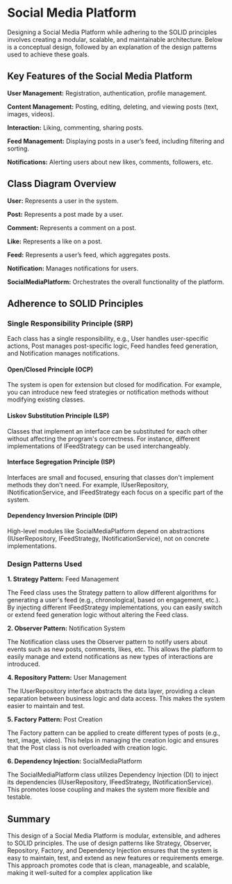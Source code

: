 ﻿# Social Media Platform

Designing a Social Media Platform while adhering to the SOLID principles involves creating a modular, scalable, and maintainable architecture. Below is a conceptual design, followed by an explanation of the design patterns used to achieve these goals.

## Key Features of the Social Media Platform

**User Management:** Registration, authentication, profile management.

**Content Management:** Posting, editing, deleting, and viewing posts (text, images, videos).

**Interaction:** Liking, commenting, sharing posts.

**Feed Management:** Displaying posts in a user’s feed, including filtering and sorting.

**Notifications:** Alerting users about new likes, comments, followers, etc.

## Class Diagram Overview

**User:** Represents a user in the system.

**Post:** Represents a post made by a user.

**Comment:** Represents a comment on a post.

**Like:** Represents a like on a post.

**Feed:** Represents a user’s feed, which aggregates posts.

**Notification:** Manages notifications for users.

**SocialMediaPlatform:** Orchestrates the overall functionality of the platform.

## Adherence to SOLID Principles

### Single Responsibility Principle (SRP)

Each class has a single responsibility, e.g., User handles user-specific actions, Post manages post-specific logic, Feed handles feed generation, and Notification manages notifications.

#### Open/Closed Principle (OCP)

The system is open for extension but closed for modification. For example, you can introduce new feed strategies or notification methods without modifying existing classes.

#### Liskov Substitution Principle (LSP)

Classes that implement an interface can be substituted for each other without affecting the program's correctness. For instance, different implementations of IFeedStrategy can be used interchangeably.

#### Interface Segregation Principle (ISP)

Interfaces are small and focused, ensuring that classes don't implement methods they don't need. For example, IUserRepository, INotificationService, and IFeedStrategy each focus on a specific part of the system.

#### Dependency Inversion Principle (DIP)

High-level modules like SocialMediaPlatform depend on abstractions (IUserRepository, IFeedStrategy, INotificationService), not on concrete implementations.

### Design Patterns Used

**1. Strategy Pattern:**   Feed Management

The Feed class uses the Strategy pattern to allow different algorithms for generating a user's feed (e.g., chronological, based on engagement, etc.). By injecting different IFeedStrategy implementations, you can easily switch or extend feed generation logic without altering the Feed class.

**2. Observer Pattern:** Notification System

The Notification class uses the Observer pattern to notify users about events such as new posts, comments, likes, etc. This allows the platform to easily manage and extend notifications as new types of interactions are introduced.

**4. Repository Pattern:** User Management

The IUserRepository interface abstracts the data layer, providing a clean separation between business logic and data access. This makes the system easier to maintain and test.

**5. Factory Pattern:** Post Creation

The Factory pattern can be applied to create different types of posts (e.g., text, image, video). This helps in managing the creation logic and ensures that the Post class is not overloaded with creation logic.

**6. Dependency Injection:** SocialMediaPlatform

The SocialMediaPlatform class utilizes Dependency Injection (DI) to inject its dependencies (IUserRepository, IFeedStrategy, INotificationService). This promotes loose coupling and makes the system more flexible and testable.

## Summary

This design of a Social Media Platform is modular, extensible, and adheres to SOLID principles. The use of design patterns like Strategy, Observer, Repository, Factory, and Dependency Injection ensures that the system is easy to maintain, test, and extend as new features or requirements emerge. This approach promotes code that is clean, manageable, and scalable, making it well-suited for a complex application like
